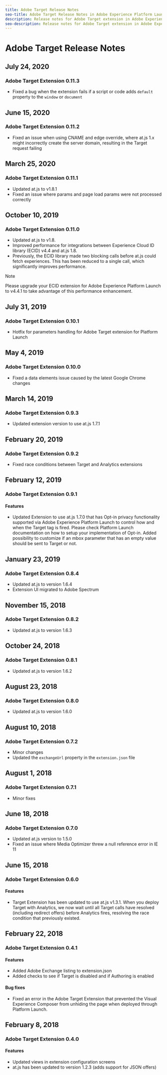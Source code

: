 ```yaml
---
title: Adobe Target Release Notes
seo-title: Adobe Target Release Notes in Adobe Experience Platform Launch
description: Release notes for Adobe Target extension in Adobe Experience Platform Launch
seo-description: Release notes for Adobe Target extension in Adobe Experience Platform Launch
---
```


# Adobe Target Release Notes

## July 24, 2020

### Adobe Target Extension 0.11.3

* Fixed a bug when the extension fails if a script or code adds `default` property to the `window` or `document`

## June 15, 2020

### Adobe Target Extension 0.11.2

* Fixed an issue when using CNAME and edge override, where at.js 1.x might incorrectly create the server domain, resulting in the Target request failing

## March 25, 2020

### Adobe Target Extension 0.11.1

* Updated at.js to v1.8.1
* Fixed an issue where params and page load params were not processed correctly

## October 10, 2019

### Adobe Target Extension 0.11.0

* Updated at.js to v1.8.
* Improved performance for integrations between Experience Cloud ID library (ECID) v4.4 and at.js 1.8.
* Previously, the ECID library made two blocking calls before at.js could fetch experiences. This has been reduced to a single call, which significantly improves performance.

>[!NOTE]
>Please upgrade your ECID extension for Adobe Experience Platform Launch to v4.4.1 to take advantage of this performance enhancement.

## July 31, 2019

### Adobe Target Extension 0.10.1

* Hotfix for parameters handling for Adobe Target extension for Platform Launch

## May 4, 2019

### Adobe Target Extension 0.10.0

* Fixed a data elements issue caused by the latest Google Chrome changes

## March 14, 2019

### Adobe Target Extension 0.9.3

* Updated extension version to use at.js 1.7.1

## February 20, 2019

### Adobe Target Extension 0.9.2

* Fixed race conditions between Target and Analytics extensions

## February 12, 2019

### Adobe Target Extension 0.9.1

#### **Features**

* Updated Extension to use at.js 1.7.0 that has Opt-in privacy functionality supported via Adobe Experience Platform Launch to control how and when the Target tag is fired. Please check Platform Launch documentation on how to setup your implementation of Opt-in. Added possibility to customize if an mbox parameter that has an empty value should be sent to Target or not.

## January 23, 2019

### Adobe Target Extension 0.8.4

* Updated at.js to version 1.6.4
* Extension UI migrated to Adobe Spectrum

## November 15, 2018

### Adobe Target Extension 0.8.2

* Updated at.js to version 1.6.3

## October 24, 2018

### Adobe Target Extension 0.8.1

* Updated at.js to version 1.6.2

## August 23, 2018

### Adobe Target Extension 0.8.0

* Updated at.js to version 1.6.0

## August 10, 2018

### Adobe Target Extension 0.7.2

* Minor changes
* Updated the `exchangeUrl` property in the `extension.json` file

## August 1, 2018

### Adobe Target Extension 0.7.1

* Minor fixes

## June 18, 2018

### Adobe Target Extension 0.7.0

* Updated at.js version to 1.5.0
* Fixed an issue where Media Optimizer threw a null reference error in IE 11

## June 15, 2018

### Adobe Target Extension 0.6.0

#### **Features**

* Target Extension has been updated to use at.js v1.3.1. When you deploy Target with Analytics, we now wait until all Target calls have resolved (including redirect offers) before Analytics fires, resolving the race condition that previously existed.

## February 22, 2018

### Adobe Target Extension 0.4.1

#### **Features**

* Added Adobe Exchange listing to extension.json
* Added checks to see if Target is disabled and if Authoring is enabled

#### **Bug fixes**

* Fixed an error in the Adobe Target Extension that prevented the Visual Experience Composer from unhiding the page when deployed through Platform Launch.

## February 8, 2018

### Adobe Target Extension 0.4.0

#### **Features**

* Updated views in extension configuration screens
* at.js has been updated to version 1.2.3 (adds support for JSON offers)
